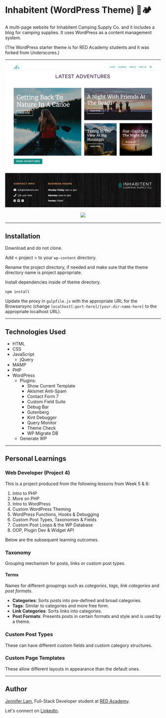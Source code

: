 # Inhabitent (WordPress Theme) 🛶🏕

A multi-page website for Inhabitent Camping Supply Co. and it includes a blog for camping supplies. It uses WordPress as a content management system.

(The WordPress starter theme is for RED Academy students and it was forked from Underscores.)

---

![Image of Inhabitent Theme](https://github.com/agalcalledjen/Inhabitent/blob/master/inhabitent.png)

<p align="center"><img src="https://github.com/agalcalledjen/Inhabitent/blob/master/inhabitent.gif"></p>

---

## Installation

Download and do not clone.

Add < project > to your `wp-content` directory.

Rename the project directory, if needed and make sure that the theme directory name is project appropriate.

Install dependencies inside of theme directory.

```
npm install
```

Update the proxy in `gulpfile.js` with the appropriate URL for the Browsersync (change `localhost[:port-here]/[your-dir-name-here]` to the appropriate localhost URL).

---

## Technologies Used

- HTML
- CSS
- JavaScript
  - jQuery
- MAMP
- PHP
- WordPress
  - Plugins:
    - Show Current Template
    - Akismet Anti-Spam
    - Contact Form 7
    - Custom Field Suite
    - Debug Bar
    - Gutenberg
    - Kint Debugger
    - Query Monitor
    - Theme Check
    - WP Migrate DB
  - Generate WP

---

## Personal Learnings

### Web Developer (Project 4)

This is a project produced from the following lessons from Week 5 & 6:

1. Intro to PHP
2. More on PHP
3. Intro to WordPress
4. Custom WordPress Theming
5. WordPress Functions, Hooks & Debugging
6. Custom Post Types, Taxonomies & Fields
7. Custom Post Loops & the WP Database
8. OOP, Plugin Dev & Widget API

Below are the subsequent learning outcomes.

### Taxonomy

Grouping mechanism for posts, links or custom post types.

#### Terms

Names for different groupings such as _categories_, _tags_, _link categories_ and _post formats_.

- **Categories**: Sorts posts into pre-defined and broad categories.
- **Tags**: Similar to categories and more free form.
- **Link Categories**: Sorts links into categories.
- **Post Formats**: Presents posts in certain formats and style and is used by a theme.

### Custom Post Types

These can have different custom fields and custom category structures.

### Custom Page Templates

These allow different layouts in appearance than the default ones.

---

## Author

[Jennifer Lam](https://github.com/agalcalledjen), Full-Stack Developer student at [RED Academy](https://redacademy.com/vancouver/).

Let's connect on [LinkedIn](https://www.linkedin.com/in/agalcalledjen/).
